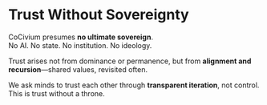 <!-- status: stub; target: 150+ words -->
<!-- status: stub; target: 150+ words -->
<!-- status: stub; target: 150+ words -->
# Trust Without Sovereignty

CoCivium presumes **no ultimate sovereign**.  
No AI. No state. No institution. No ideology.

Trust arises not from dominance or permanence, but from **alignment and recursion**—shared values, revisited often.

We ask minds to trust each other through **transparent iteration**, not control. This is trust without a throne.



